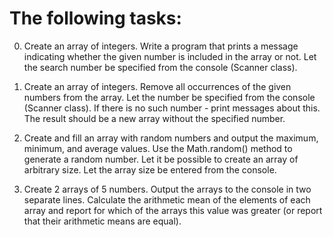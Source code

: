 # The following tasks:
0. Create an array of integers. Write a program that prints
a message indicating whether the given number is included in the array or not.
Let the search number be specified from the console (Scanner class).

1. Create an array of integers. Remove all occurrences of the given
numbers from the array.
Let the number be specified from the console (Scanner class). If there is no such number -
print messages about this.
The result should be a new array without the specified number.

2. Create and fill an array with random numbers and output the
maximum, minimum, and average values.
Use the Math.random() method to generate a random number.
Let it be possible to create an array of arbitrary size.
Let the array size be entered from the console.

3. Create 2 arrays of 5 numbers.
Output the arrays to the console in two separate lines.
Calculate the arithmetic mean of the elements of each array and
report for which of the arrays this value was greater (or
report that their arithmetic means are equal).
